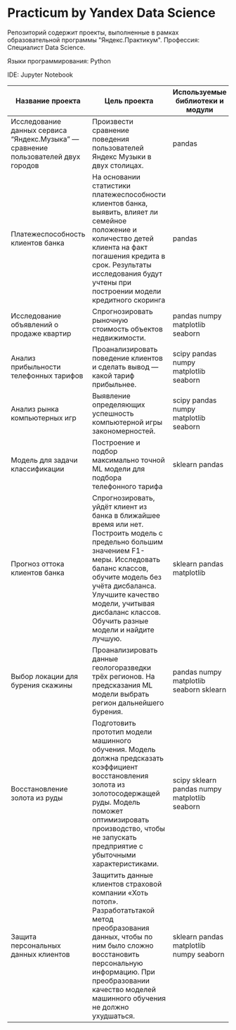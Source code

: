 #  Practicum by Yandex Data Science
Репозиторий содержит проекты, выполненные  в рамках образовательной программы "Яндекс.Практикум". 
Профессия: Специалист Data Science.

Языки программирования: Python

IDE: Jupyter Notebook

	
 Название проекта| Цель проекта |Используемые библиотеки и модули
----------------|--------------|---------------------------
Исследование данных сервиса “Яндекс.Музыка” — сравнение пользователей двух городов |Произвести сравнение поведения пользователей Яндекс Музыки в двух столицах.|pandas|   
Платежеспособность клиентов банка| На основании статистики платежеспособности клиентов банка, выявить, влияет ли семейное положение и количество детей клиента на факт погашения кредита в срок. Результаты исследования будут учтены при построении модели кредитного скоринга|pandas
Исследование объявлений о продаже квартир|	Спрогнозировать рыночную стоимость объектов недвижимости.|	pandas numpy matplotlib seaborn
Анализ прибыльности телефонных тарифов|	Проанализировать поведение клиентов и сделать вывод — какой тариф прибыльнее.|	scipy pandas numpy matplotlib seaborn
Анализ рынка компьютерных игр|	Выявление определяющих успешность компьютерной игры закономерностей.|	scipy pandas numpy matplotlib seaborn
Модель для задачи классификации| Построение и подбор максимально точной ML модели для подбора телефонного тарифа|	sklearn pandas
Прогноз оттока клиентов банка|	Спрогнозировать, уйдёт клиент из банка в ближайшее время или нет. Построить модель с предельно большим значением F1-меры. Исследовать баланс классов, обучите модель без учёта дисбаланса. Улучшите качество модели, учитывая дисбаланс классов. Обучить разные модели и найдите лучшую.|sklearn pandas matplotlib
Выбор локации для бурения скажины|Проанализировать данные геологоразведки трёх регионов. На предсказания ML модели выбрать регион дальнейшего бурения.|	pandas numpy matplotlib seaborn sklearn
Восстановление золота из руды|	Подготовить прототип модели машинного обучения.  Модель должна предсказать коэффициент восстановления золота из золотосодержащей руды. Модель поможет оптимизировать производство, чтобы не запускать предприятие с убыточными характеристиками.|scipy sklearn pandas numpy matplotlib seaborn
Защита персональных данных клиентов|Защитить данные клиентов страховой компании «Хоть потоп». Разработатьтакой метод преобразования данных, чтобы по ним было сложно восстановить персональную информацию. При преобразовании качество моделей машинного обучения не должно ухудшаться.|sklearn pandas matplotlib numpy seaborn
